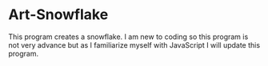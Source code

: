 # Art-Snowflake
This program creates a snowflake. I am new to coding so this program is not very advance but as I familiarize myself with JavaScript I will update this program. 
